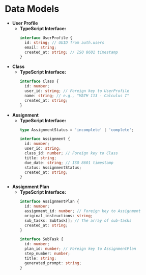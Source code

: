 # Data Models

* **User Profile**
    * **TypeScript Interface:**
        ```typescript
        interface UserProfile {
          id: string; // UUID from auth.users
          email: string;
          created_at: string; // ISO 8601 timestamp
        }
        ```
* **Class**
    * **TypeScript Interface:**
        ```typescript
        interface Class {
          id: number;
          user_id: string; // Foreign key to UserProfile
          name: string; // e.g., "MATH 113 - Calculus I"
          created_at: string;
        }
        ```
* **Assignment**
    * **TypeScript Interface:**
        ```typescript
        type AssignmentStatus = 'incomplete' | 'complete';

        interface Assignment {
          id: number;
          user_id: string;
          class_id: number; // Foreign key to Class
          title: string;
          due_date: string; // ISO 8601 timestamp
          status: AssignmentStatus;
          created_at: string;
        }
        ```
* **Assignment Plan**
    * **TypeScript Interface:**
        ```typescript
        interface AssignmentPlan {
          id: number;
          assignment_id: number; // Foreign key to Assignment
          original_instructions: string;
          sub_tasks: SubTask[]; // The array of sub-tasks
          created_at: string;
        }

        interface SubTask {
          id: number;
          plan_id: number; // Foreign key to AssignmentPlan
          step_number: number;
          title: string;
          generated_prompt: string;
        }
        ```
